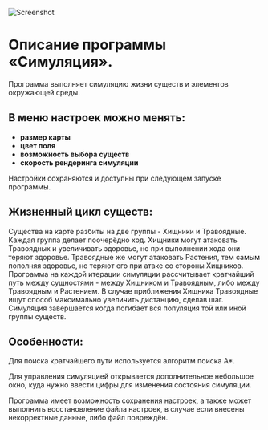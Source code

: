 
![Screenshot](https://github.com/user-attachments/assets/324e8c59-1330-4c7b-be8a-a3f86ed180c5)

# Описание программы «Симуляция».
Программа выполняет симуляцию жизни существ и элементов окружающей среды.

## В меню настроек можно менять:
- **размер карты**
- **цвет поля**
- **возможность выбора существ**
- **скорость рендеринга симуляции**

Настройки сохраняются и доступны при следующем запуске программы.

## Жизненный цикл существ:
Существа на карте разбиты на две группы - Хищники и Травоядные. Каждая группа
делает поочерёдно ход. Хищники могут атаковать Травоядных и увеличивать здоровье, но при выполнении хода
они теряют здоровье. Травоядные же могут атаковать Растения, тем самым пополняя здоровье, но теряют его
при атаке со стороны Хищников. Программа на каждой итерации симуляции рассчитывает кратчайший путь между
сущностями - между Хищником и Травоядным, либо между Травоядным и Растением. В случае приближения Хищника
Травоядные ищут способ максимально увеличить дистанцию, сделав шаг.
Симуляция завершается когда погибает вся популяция той или иной группы существ.

## Особенности:
Для поиска кратчайшего пути используется алгоритм поиска A*.

Для управления симуляцией открывается дополнительное небольшое окно, куда нужно ввести цифры для изменения
состояния симуляции.

Программа имеет возможность сохранения настроек, а также может выполнить восстановление файла настроек,
в случае если внесены некорректные данные, либо файл повреждён.
